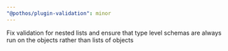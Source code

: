 ```yaml
---
"@pothos/plugin-validation": minor
---
```


Fix validation for nested lists and ensure that type level schemas are always run on the objects rather than lists of objects
